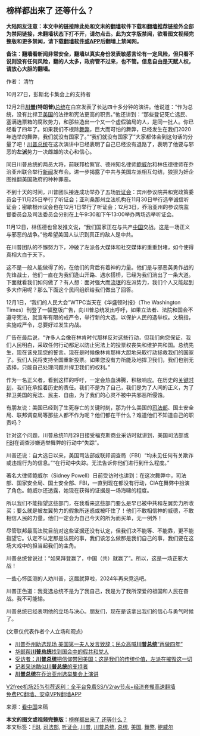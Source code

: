  <h2>榜样都出来了 还等什么？</h2> <p class="notice"><b>大陆网友注意：本文中的链接除此处和文末的<a href="https://github.com/bannedbook/fanqiang" >翻墙</a>软件下载和<a href="https://github.com/killgcd/justmysocks/blob/master/README.md">翻墙推荐</a>链接外全部为禁网链接，未翻墙状态下打不开，请勿点击。此为文字版禁闻，欲看图文视频完整版和更多禁闻，请下载<a href="https://github.com/bannedbook/fanqiang">翻墙软件或APP</a>后翻墙上禁闻网。</p><p>备注：翻墙看新闻非常安全，翻墙以真实身份发表敏感言论有一定风险，但只看不说则没有任何风险，翻的人太多，政府管不过来，也不管。信息自由是天赋人权，请放心大胆的翻墙。</b></p>  <div class="entry"> <p>作者： 清竹</p> <p id="conimg">10月27日，彭斯北卡集会上的支持者</p> <p>12月2日<strong><a href="https://www.bannedbook.org/bnews/tag/%e5%b7%9d%e6%99%ae/" class="st_tag internal_tag" rel="tag" title="标签 川普 下的日志">川普</a>(特朗普)</strong><a href="https://www.bannedbook.org/bnews/tag/%e6%80%bb%e7%bb%9f/" class="st_tag internal_tag" rel="tag" title="标签 总统 下的日志">总统</a>在白宫发表了长达四十多分钟的演讲。他说道：“作为总统，没有比捍卫<a href="https://www.bannedbook.org/bnews/tag/%e7%be%8e%e5%9b%bd/" class="st_tag internal_tag" rel="tag" title="标签 美国 下的日志">美国</a>的法律和宪法更高的职责。”他还讲到：“那些登记死亡选民、塞满选票箱的腐败势力，和那些造出一个又一个虚假骗局的人，是同一批人。你已经看了四年了。如果我们不根除<a href="https://www.bannedbook.org/bnews/tag/%E8%88%9E%E5%BC%8A/" class="st_tag internal_tag" rel="tag" title="标签 舞弊 下的日志">舞弊</a>，巨大而可怕的舞弊，已经发生在我们2020年选举的舞弊，我们就没有国家了。”“我们就没有国家了”大家都体会到这句话的分量了吧！<a href="https://www.bannedbook.org/bnews/tag/%E5%B7%9D%E6%99%AE%E6%80%BB%E7%BB%9F/" class="st_tag internal_tag" rel="tag" title="标签 川普总统 下的日志">川普总统</a>在这次演讲中已经表明了自己已经没有退路了，表明了他要与邪恶的<strong>左派</strong>势力一决雌雄的决心和信心。</p> <p>同日川普总统的两员大将，前联邦检察官、德州知名律师<a href="https://www.bannedbook.org/bnews/tag/%e9%b2%8d%e5%a8%81%e5%b0%94/" class="st_tag internal_tag" rel="tag" title="标签 鲍威尔 下的日志">鲍威尔</a>和林伍德律师在乔治亚州联合举行<span class='wp_keywordlink_affiliate'><a href="https://www.bannedbook.org/" title="新闻">新闻</a></span>发布会。进一步揭露了中共与美国左派相互勾结，狼狈为奸企图推翻美国政府的种种罪恶。</p> <p>不到十天的时间，川普团队接连成功举办了五场<a href="https://www.bannedbook.org/bnews/tag/%e5%90%ac%e8%af%81%e4%bc%9a/" class="st_tag internal_tag" rel="tag" title="标签 听证会 下的日志">听证会</a>：宾州参议院共和党政策委员会于11月25日举行了听证会；亚利桑那州立法机构在11月30日举行选举诚信听证会；密歇根州议会也在12月1日举行了听证会；12月3日，乔治亚州的参议院监督委员会及司法委员会分别在上午9:30和下午13:00举办两场选举听证会。</p>  <p>11月12日，林伍德也曾发推文说，“我们国家正在与共产<span class='wp_keywordlink_affiliate'><a href="https://www.bannedbook.org/" title="中国" target="_blank">中国</a></span>交战。这是一场正义与邪恶的战争。”他希望美国人认识到真正的敌人是中共。</p> <p>在川普团队的不懈努力下，冲破了左派各大媒体和社交媒体的重重封堵，如今使得真相大白于天下。</p> <p>这不是一般人能做得了的，在他们的背后有着神的力量。他们是与邪恶英勇作战的先锋战士，他们一直在为我们逢山开路、遇水搭桥，已经为我们淌出了一条大道。下面就看我们如何做了？有人想：面对强大而<span class='wp_keywordlink'><a href="https://www.bannedbook.org/forum11/topic282.html" title="禁片：评中国共产党的流氓本性" target="_blank">流氓</a></span>的左派势力，我们个人又能起到多大作用呢？那么下面这个民间组织给我们做出了回答。</p> <p>12月1日，“我们的人民大会”WTPC当天在《华盛顿时报》（The Washington Times）刊登了一幅整版广告，向川普总统发出呼吁，如果立法者、法院和国会不遵守宪法，就宣布有限的戒严令，举行新的大选，以保护人民的选举权。文稿指，实施戒严令，总要好过发生内战。</p> <p>广告在最后说，“许多人会像在林肯时代那样反对这些行动，但我们向您保证，我们人民明白，采取任何行动都足以防止宪法上的投票权丧失和维护共和国。总统先生，现在该兑现您的誓言。现在是时候像林肯那样大胆地采取行动拯救我们的国家了。我们人民将支持全国重新投票。如果您没有力所能及地捍卫我们，我们也别无选择，只能自己处理问题并捍卫我们的权利。”</p>  <p>作为一名正义者，看到这样的呼吁，一定会热血沸腾，积极响应。在历史的<span class='wp_keywordlink'><a href="https://www.bannedbook.org/forum2/topic151.html" title="关键时刻：李鹏日记" target="_blank">关键时刻</a></span>，我们在承担着历史的责任。我们不是为了自己，我们是为了人间的正义，为了捍卫美国的宪法、民主、自由，为了我们的心灵不被中共邪恶所侵蚀。</p> <p>有朋友说：美国已经到了生死存亡的关键时刻，那为什么美国的<a href="https://www.bannedbook.org/bnews/tag/%e5%8f%b8%e6%b3%95%e9%83%a8/" class="st_tag internal_tag" rel="tag" title="标签 司法部 下的日志">司法部</a>、国土安全局、联邦调查局等那些人都不作为呢？他们都在干什么？难道他们不知道自己的职责吗？</p> <p>针对这个问题，川普总统11月29日接受福克斯商业采访时就讲到，美国司法部或<a href="https://www.bannedbook.org/bnews/tag/fbi/" class="st_tag internal_tag" rel="tag" title="标签 FBI 下的日志">FBI</a>在调查涉嫌选举舞弊的行动中“失踪”。</p> <p>川普还说：自大选日以来，美国司法部或联邦调查局（FBI）“均未见任何有关欺诈或违规行为的信息。”“在行动中失踪。无法告诉你他们进行到什么程度。”</p> <p>著名大律师鲍威尔（Sidney Powell）日前受访时也讲到：在这次舞弊中，司法部、国家安全局、国土安全部、FBI，一直到现在都没有行动，CIA在舞弊中扮演了角色。鲍威尔还透露，她现在获得的证据是一场海啸的程度。</p>  <p>所以我们不能指望这些部门，在我看来这些部门要么是早已被中共和左翼势力所收买；要么就是被左翼势力的假象所迷惑或被吓住了！他们不敢相信神的威德，不敢相信人民的力量。他们一定会为自己今天的所为而买单，无一例外！</p> <p>尽管联邦最高法院目前对这些证据还没有认定，但我们决不能等、不能靠，更不能指望它。认定不认定那是法院的事，我们该怎么做那是我们自己的事，我们要在这场大戏中的担当起我们的主角。</p> <p>川普总统曾说过：“如果拜登赢了，中国（共）就赢了”。所以，这是一场正邪大战！</p> <p>一些心怀叵测的人劝川普，这届就算啦，2024年再来竞选吧。</p> <p>川普正色道：我竞选总统不是为了我自己，我是为了我所深爱的祖国和人民在奋战。我不可能输。</p>  <p>川普总统已经表明他的立场与决心。朋友们，现在是该拿出我们的信心与勇气时候了。</p> <p>(文章仅代表作者个人立场和观点)</p> <ul class='op-related-articles' title='相关阅读'> <li><a href='https://www.bannedbook.org/bnews/bannedvideo/20201206/1442948.html' target='_blank'>川普乔州助选现场 美国第一夫人发言致辞；民众高喊<b>川普总统</b>“再做四年”</a></li> <li><a href='https://www.bannedbook.org/bnews/cnnews/20201206/1442935.html' target='_blank'>华邮帮<b>川普总统</b>找到国会中的假共和党人</a></li> <li><a href='https://www.bannedbook.org/bnews/bannedvideo/20201206/1442911.html' target='_blank'>受访者：<b>川普总统</b>把信仰带回美国；这是我们的传统价值，左派在摧毁这一切</a></li> <li><a href='https://www.bannedbook.org/bnews/bannedvideo/20201206/1442896.html' target='_blank'>记者采访酷似<b>川普总统</b>的支持者</a></li> <li><a href='https://www.bannedbook.org/bnews/taiwannews/20201206/1442875.html' target='_blank'><b>川普总统</b>在乔治亚州选举集会上演讲</a></li> </ul> <p class="texttj"> <a href="https://www.bannedbook.org/forum23/topic22702.html" target="_blank">V2free机场25%引荐返利：全平台免费SS/V2ray节点+经济套餐高速翻墙</a><br/> <a href="https://github.com/bannedbook/fanqiang/wiki/%E7%A6%81%E9%97%BB%E7%BD%91%E5%AE%89%E5%8D%93%E7%BF%BB%E5%A2%99%E6%96%B0%E9%97%BBAPP" target="_blank">免费PC翻墙、安卓VPN翻墙APP</a></p><p> 来源：<span class='wp_keywordlink_affiliate'><a href="https://www.secretchina.com/" title="看中国" target="_blank">看中国</a></span>来稿 </p><a name='sharetosocial'></a>       <div><b>本文的图文或视频完整版</b>：<a href='https://www.bannedbook.org/bnews/comments/20201206/1442968.html'>榜样都出来了 还等什么？</a></div>  </div><!--END ENTRY--> <div class="postfooter"> <div>本文标签：<a href="https://www.bannedbook.org/bnews/tag/fbi/" rel="tag">FBI</a>, <a href="https://www.bannedbook.org/bnews/tag/%e5%8f%b8%e6%b3%95%e9%83%a8/" rel="tag">司法部</a>, <a href="https://www.bannedbook.org/bnews/tag/%e5%90%ac%e8%af%81%e4%bc%9a/" rel="tag">听证会</a>, <a href="https://www.bannedbook.org/bnews/tag/%e5%b7%9d%e6%99%ae/" rel="tag">川普</a>, <a href="https://www.bannedbook.org/bnews/tag/%E5%B7%9D%E6%99%AE%E6%80%BB%E7%BB%9F/" rel="tag">川普总统</a>, <a href="https://www.bannedbook.org/bnews/tag/%e6%80%bb%e7%bb%9f/" rel="tag">总统</a>, <a href="https://www.bannedbook.org/bnews/tag/%e7%be%8e%e5%9b%bd/" rel="tag">美国</a>, <a href="https://www.bannedbook.org/bnews/tag/%E8%88%9E%E5%BC%8A/" rel="tag">舞弊</a>, <a href="https://www.bannedbook.org/bnews/tag/%e9%b2%8d%e5%a8%81%e5%b0%94/" rel="tag">鲍威尔</a></div>  </div><!--END POSTFOOTER--> 